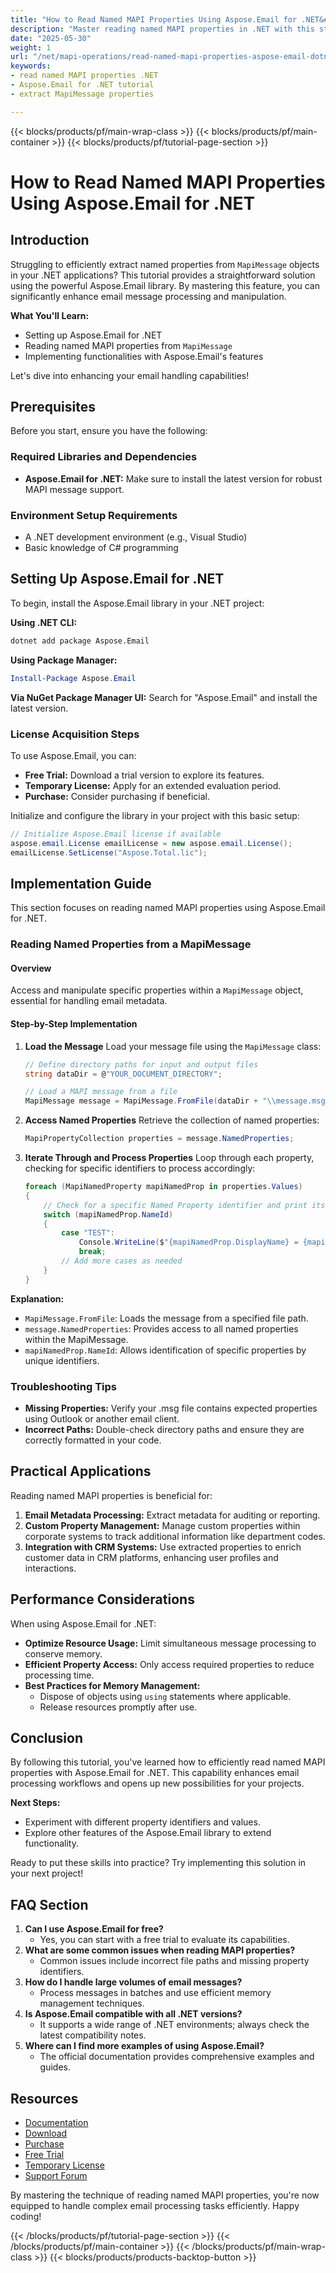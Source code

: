 ```yaml
---
title: "How to Read Named MAPI Properties Using Aspose.Email for .NET&#58; A Comprehensive Guide"
description: "Master reading named MAPI properties in .NET with this step-by-step guide using Aspose.Email. Boost your email processing capabilities today."
date: "2025-05-30"
weight: 1
url: "/net/mapi-operations/read-named-mapi-properties-aspose-email-dotnet/"
keywords:
- read named MAPI properties .NET
- Aspose.Email for .NET tutorial
- extract MapiMessage properties

---
```


{{< blocks/products/pf/main-wrap-class >}}
{{< blocks/products/pf/main-container >}}
{{< blocks/products/pf/tutorial-page-section >}}
# How to Read Named MAPI Properties Using Aspose.Email for .NET

## Introduction

Struggling to efficiently extract named properties from `MapiMessage` objects in your .NET applications? This tutorial provides a straightforward solution using the powerful Aspose.Email library. By mastering this feature, you can significantly enhance email message processing and manipulation.

**What You'll Learn:**
- Setting up Aspose.Email for .NET
- Reading named MAPI properties from `MapiMessage`
- Implementing functionalities with Aspose.Email's features

Let's dive into enhancing your email handling capabilities!

## Prerequisites

Before you start, ensure you have the following:

### Required Libraries and Dependencies
- **Aspose.Email for .NET:** Make sure to install the latest version for robust MAPI message support.

### Environment Setup Requirements
- A .NET development environment (e.g., Visual Studio)
- Basic knowledge of C# programming

## Setting Up Aspose.Email for .NET

To begin, install the Aspose.Email library in your .NET project:

**Using .NET CLI:**
```bash
dotnet add package Aspose.Email
```

**Using Package Manager:**
```powershell
Install-Package Aspose.Email
```

**Via NuGet Package Manager UI:**
Search for "Aspose.Email" and install the latest version.

### License Acquisition Steps

To use Aspose.Email, you can:
- **Free Trial:** Download a trial version to explore its features.
- **Temporary License:** Apply for an extended evaluation period.
- **Purchase:** Consider purchasing if beneficial.

Initialize and configure the library in your project with this basic setup:
```csharp
// Initialize Aspose.Email license if available
aspose.email.License emailLicense = new aspose.email.License();
emailLicense.SetLicense("Aspose.Total.lic");
```

## Implementation Guide

This section focuses on reading named MAPI properties using Aspose.Email for .NET.

### Reading Named Properties from a MapiMessage

#### Overview
Access and manipulate specific properties within a `MapiMessage` object, essential for handling email metadata.

#### Step-by-Step Implementation
1. **Load the Message**
   Load your message file using the `MapiMessage` class:
   ```csharp
   // Define directory paths for input and output files
   string dataDir = @"YOUR_DOCUMENT_DIRECTORY";

   // Load a MAPI message from a file
   MapiMessage message = MapiMessage.FromFile(dataDir + "\\message.msg");
   ```
2. **Access Named Properties**
   Retrieve the collection of named properties:
   ```csharp
   MapiPropertyCollection properties = message.NamedProperties;
   ```
3. **Iterate Through and Process Properties**
   Loop through each property, checking for specific identifiers to process accordingly:
   ```csharp
   foreach (MapiNamedProperty mapiNamedProp in properties.Values)
   {
       // Check for a specific Named Property identifier and print its value
       switch (mapiNamedProp.NameId)
       {
           case "TEST":
               Console.WriteLine($"{mapiNamedProp.DisplayName} = {mapiNamedProp.Value}");
               break;
           // Add more cases as needed
       }
   }
   ```
**Explanation:**
- `MapiMessage.FromFile`: Loads the message from a specified file path.
- `message.NamedProperties`: Provides access to all named properties within the MapiMessage.
- `mapiNamedProp.NameId`: Allows identification of specific properties by unique identifiers.

### Troubleshooting Tips
- **Missing Properties:** Verify your .msg file contains expected properties using Outlook or another email client.
- **Incorrect Paths:** Double-check directory paths and ensure they are correctly formatted in your code.

## Practical Applications
Reading named MAPI properties is beneficial for:
1. **Email Metadata Processing:** Extract metadata for auditing or reporting.
2. **Custom Property Management:** Manage custom properties within corporate systems to track additional information like department codes.
3. **Integration with CRM Systems:** Use extracted properties to enrich customer data in CRM platforms, enhancing user profiles and interactions.

## Performance Considerations
When using Aspose.Email for .NET:
- **Optimize Resource Usage:** Limit simultaneous message processing to conserve memory.
- **Efficient Property Access:** Only access required properties to reduce processing time.
- **Best Practices for Memory Management:**
  - Dispose of objects using `using` statements where applicable.
  - Release resources promptly after use.

## Conclusion
By following this tutorial, you've learned how to efficiently read named MAPI properties with Aspose.Email for .NET. This capability enhances email processing workflows and opens up new possibilities for your projects.

**Next Steps:**
- Experiment with different property identifiers and values.
- Explore other features of the Aspose.Email library to extend functionality.

Ready to put these skills into practice? Try implementing this solution in your next project!

## FAQ Section
1. **Can I use Aspose.Email for free?**
   - Yes, you can start with a free trial to evaluate its capabilities.
2. **What are some common issues when reading MAPI properties?**
   - Common issues include incorrect file paths and missing property identifiers.
3. **How do I handle large volumes of email messages?**
   - Process messages in batches and use efficient memory management techniques.
4. **Is Aspose.Email compatible with all .NET versions?**
   - It supports a wide range of .NET environments; always check the latest compatibility notes.
5. **Where can I find more examples of using Aspose.Email?**
   - The official documentation provides comprehensive examples and guides.

## Resources
- [Documentation](https://reference.aspose.com/email/net/)
- [Download](https://releases.aspose.com/email/net/)
- [Purchase](https://purchase.aspose.com/buy)
- [Free Trial](https://releases.aspose.com/email/net/)
- [Temporary License](https://purchase.aspose.com/temporary-license/)
- [Support Forum](https://forum.aspose.com/c/email/10)

By mastering the technique of reading named MAPI properties, you're now equipped to handle complex email processing tasks efficiently. Happy coding!

{{< /blocks/products/pf/tutorial-page-section >}}
{{< /blocks/products/pf/main-container >}}
{{< /blocks/products/pf/main-wrap-class >}}
{{< blocks/products/products-backtop-button >}}